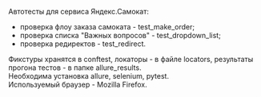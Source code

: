 Автотесты для сервиса Яндекс.Самокат:

- проверка флоу заказа самоката - test_make_order;
- проверка списка "Важных вопросов" - test_dropdown_list;
- проверка редиректов - test_redirect.

Фикстуры хранятся в conftest, локаторы - в файле locators, результаты прогона тестов - в папке allure_results. \
Необходима установка allure, selenium, pytest.\
Используемый браузер - Mozilla Firefox.